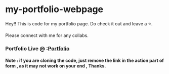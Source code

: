 # my-portfolio-webpage

Hey!! This is code for my portfolio page. Do check it out and leave a ⭐.

Please connect with me for any collabs.

### Portfolio Live @ :[Portfolio](https://kirankamath96portfolio.vercel.app/) 

#### Note : if you are cloning the code, just remove the link in the action part of form , as it may not work on your end , Thanks.
 

